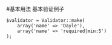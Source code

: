 #基本用法
基本验证例子

```
$validator = Validator::make(
    array('name' => 'Dayle'),
    array('name' => 'required|min:5')
);
```

